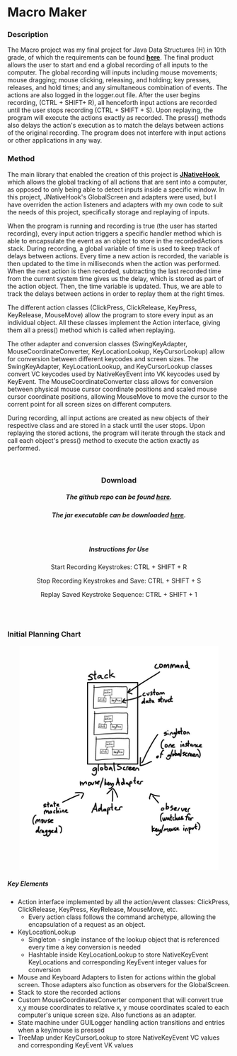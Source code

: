 # Macro Maker 
### Description
The Macro project was my final project for Java Data Structures (H) in 10th grade, of which the requirements can be found <a href="https://docs.google.com/document/d/1YyRJAjr6AHJwiUSStHezJ4-zOyjFD9SiHnrGyFUSEps/edit#heading=h.ulg8gjex5xs6">**here**</a>. The final product allows the user to start and end a global recording of all inputs to the computer. The global recording will inputs including mouse movements; mouse dragging; mouse clicking, releasing, and holding; key presses, releases, and hold times; and any simultaneous combination of events. The actions are also logged in the logger.out file. After the user begins recording, (CTRL + SHIFT+ R), all henceforth input actions are recorded until the user stops recording (CTRL + SHIFT + S). Upon replaying, the program will execute the actions exactly as recorded. The press() methods also delays the action's execution as to match the delays between actions of the original recording. The program does not interfere with input actions or other applications in any way.

### Method

The main library that enabled the creation of this project is <a href="https://github.com/kwhat/jnativehook">**JNativeHook**</a>, which allows the global tracking of all actions that are sent into a computer, as opposed to only being able to detect inputs inside a specific window. In this project, JNativeHook's GlobalScreen and adapters were used, but I have overriden the action listeners and adapters with my own code to suit the needs of this project, specifically storage and replaying of inputs. 

When the program is running and recording is true (the user has started recording), every input action triggers a specific handler method which is able to encapsulate the event as an object to store in the recordedActions stack. During recording, a global variable of time is used to keep track of delays between actions. Every time a new action is recorded, the variable is then updated to the time in milliseconds when the action was performed. When the next action is then recorded, subtracting the last recorded time from the current system time gives us the delay, which is stored as part of the action object. Then, the time variable is updated. Thus, we are able to track the delays between actions in order to replay them at the right times. 

The different action classes (ClickPress, ClickRelease, KeyPress, KeyRelease, MouseMove) allow the program to store every input as an individual object. All these classes implement the Action interface, giving them all a press() method which is called when replaying.

The other adapter and conversion classes (SwingKeyAdapter, MouseCoordinateConverter, KeyLocationLookup, KeyCursorLookup) allow for conversion between different keycodes and screen sizes. The SwingKeyAdapter, KeyLocationLookup, and KeyCursorLookup classes convert VC keycodes used by NativeKeyEvent into VK keycodes used by KeyEvent. The MouseCoordinateConverter class allows for conversion between physical mouse cursor coordinate positions and scaled mouse cursor coordinate positions, allowing MouseMove to move the cursor to the corrent point for all screen sizes on different computers.

During recording, all input actions are created as new objects of their respective class and are stored in a stack until the user stops. Upon replaying the stored actions, the program will iterate through the stack and call each object's press() method to execute the action exactly as performed. 

<center>
<br> 

### Download 

##### The github repo can be found <a href="https://github.com/richard-shan/macro">here</a>.
##### The jar executable can be downloaded <a href="../macro.jar" download="Macro Maker.jar">here</a>.
<br>

##### Instructions for Use

Start Recording Keystrokes: CTRL + SHIFT + R

Stop Recording Keystrokes and Save: CTRL + SHIFT + S

Replay Saved Keystroke Sequence: CTRL + SHIFT + 1


<br> <br>
</center>

### Initial Planning Chart

<center>

<img src="bin/macroPlanningChart.jpg" alt="macroMaker_flow_chart" width="450"/>
</center>

##### Key Elements
- Action interface implemented by all the action/event classes: ClickPress, ClickRelease, KeyPress, KeyRelease, MouseMove, etc.
    - Every action class follows the command archetype, allowing the encapsulation of a request as an object.
- KeyLocationLookup 
    - Singleton - single instance of the lookup object that is referenced every time a key conversion is needed
    - Hashtable inside KeyLocationLookup to store NativeKeyEvent KeyLocations and corresponding KeyEvent integer values for conversion
- Mouse and Keyboard Adapters to listen for actions within the global screen. Those adapters also function as observers for the GlobalScreen.
- Stack to store the recorded actions
- Custom MouseCoordinatesConverter component that will convert true x,y mouse coordinates to relative x, y mouse coordinates scaled to each computer's unique screen size. Also functions as an adapter.
- State machine under GUILogger handling action transitions and entries when a key/mouse is pressed
- TreeMap under KeyCursorLookup to store NativeKeyEvent VC values and corresponding KeyEvent VK values






